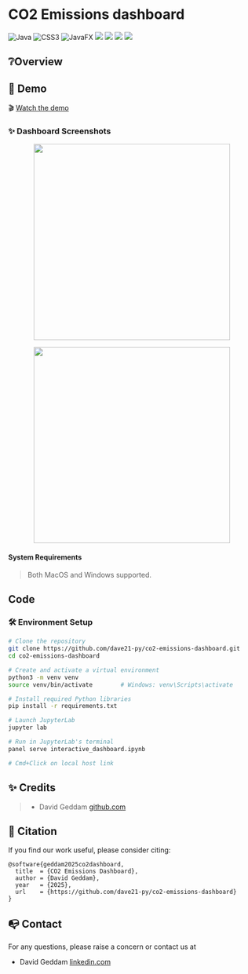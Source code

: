 # CO2 Emissions dashboard

  ![Java](https://img.shields.io/badge/java-%23ED8B00.svg?style=for-the-badge&logo=openjdk&logoColor=white) ![CSS3](https://img.shields.io/badge/css3-%231572B6.svg?style=for-the-badge&logo=css3&logoColor=white) ![JavaFX](https://img.shields.io/badge/javafx-%23FF0000.svg?style=for-the-badge&logo=javafx&logoColor=white) <img src="https://img.shields.io/badge/-HuggingFace-FDEE21?style=for-the-badge&logo=HuggingFace&logoColor=black" /> <img src="https://img.shields.io/badge/gradle-02303A?style=for-the-badge&logo=gradle&logoColor=white" /> <img src="https://img.shields.io/badge/Visual_Studio_Code-0078D4?style=for-the-badge&logo=visual%20studio%20code&logoColor=white" /> <img src="https://img.shields.io/badge/GIT-E44C30?style=for-the-badge&logo=git&logoColor=white" />  


## ❔Overview




## 👀 Demo

🎬 [Watch the demo]()


### ✨ Dashboard Screenshots

<p align="center">
<img src="demo1.png"
width="400">
</p>
<p align="center">
<img src="demo2.png"
width="400">
</p>


#### System Requirements

> Both MacOS and Windows supported.


## Code

### 🛠️ Environment Setup

```bash
# Clone the repository
git clone https://github.com/dave21-py/co2-emissions-dashboard.git
cd co2-emissions-dashboard

# Create and activate a virtual environment
python3 -m venv venv
source venv/bin/activate        # Windows: venv\Scripts\activate

# Install required Python libraries
pip install -r requirements.txt

# Launch JupyterLab
jupyter lab

# Run in JupyterLab's terminal
panel serve interactive_dashboard.ipynb

# Cmd+Click on local host link

```

## ✨ Credits

> + David Geddam [github.com](https://github.com/dave21-py)


## 🚀 Citation

If you find our work useful, please consider citing:

```
@software{geddam2025co2dashboard,
  title  = {CO2 Emissions Dashboard},
  author = {David Geddam},
  year   = {2025},
  url    = {https://github.com/dave21-py/co2-emissions-dashboard}
}
```

## 📭 Contact

For any questions, please raise a concern or contact us at
+ David Geddam [linkedin.com](https://www.linkedin.com/in/david-geddam/)
